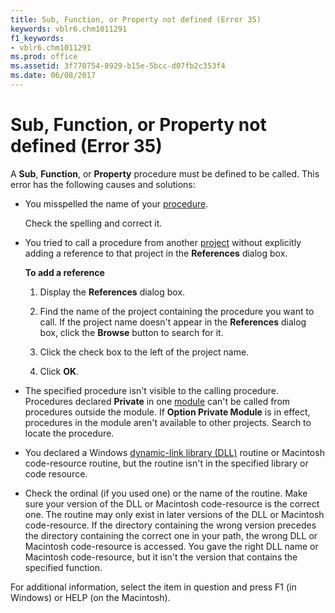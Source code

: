```yaml
---
title: Sub, Function, or Property not defined (Error 35)
keywords: vblr6.chm1011291
f1_keywords:
- vblr6.chm1011291
ms.prod: office
ms.assetid: 3f770754-8929-b15e-5bcc-d07fb2c353f4
ms.date: 06/08/2017
---
```



# Sub, Function, or Property not defined (Error 35)

A **Sub**, **Function**, or **Property** procedure must be defined to be called. This error has the following causes and solutions:

- You misspelled the name of your [procedure](../../Glossary/vbe-glossary.md).
    
  Check the spelling and correct it.
    
- You tried to call a procedure from another [project](../../Glossary/vbe-glossary.md) without explicitly adding a reference to that project in the **References** dialog box.
    
  **To add a reference**
    
  1. Display the **References** dialog box.
    
  2. Find the name of the project containing the procedure you want to call. If the project name doesn't appear in the **References** dialog box, click the **Browse** button to search for it.
    
  3. Click the check box to the left of the project name.
    
  4. Click **OK**.
    
 
- The specified procedure isn't visible to the calling procedure. Procedures declared **Private** in one [module](../../Glossary/vbe-glossary.md) can't be called from procedures outside the module. If **Option Private Module** is in effect, procedures in the module aren't available to other projects. Search to locate the procedure.
    
- You declared a Windows [dynamic-link library (DLL)](../../Glossary/vbe-glossary.md) routine or Macintosh code-resource routine, but the routine isn't in the specified library or code resource.
    
- Check the ordinal (if you used one) or the name of the routine. Make sure your version of the DLL or Macintosh code-resource is the correct one. The routine may only exist in later versions of the DLL or Macintosh code-resource. If the directory containing the wrong version precedes the directory containing the correct one in your path, the wrong DLL or Macintosh code-resource is accessed. You gave the right DLL name or Macintosh code-resource, but it isn't the version that contains the specified function.
    

For additional information, select the item in question and press F1 (in Windows) or HELP (on the Macintosh).

